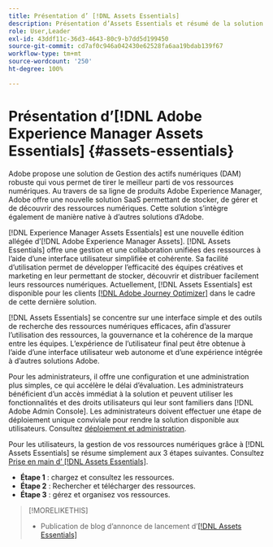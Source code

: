 ```yaml
---
title: Présentation d’ [!DNL Assets Essentials]
description: Présentation d’Assets Essentials et résumé de la solution
role: User,Leader
exl-id: 43ddf11c-36d3-4643-80c9-b7dd5d199450
source-git-commit: cd7af0c946a042430e62528fa6aa19bdab139f67
workflow-type: tm+mt
source-wordcount: '250'
ht-degree: 100%

---
```


# Présentation d’[!DNL Adobe Experience Manager Assets Essentials]  {#assets-essentials}

<!-- TBD: Update this banner to remove Beta label. 
![Banner image for beta docs](assets/do-not-localize/banner-image-beta-docs.png)
-->

Adobe propose une solution de Gestion des actifs numériques (DAM) robuste qui vous permet de tirer le meilleur parti de vos ressources numériques. Au travers de sa ligne de produits Adobe Experience Manager, Adobe offre une nouvelle solution SaaS permettant de stocker, de gérer et de découvrir des ressources numériques. Cette solution s’intègre également de manière native à d’autres solutions d’Adobe.

[!DNL Experience Manager Assets Essentials] est une nouvelle édition allégée d’[!DNL Adobe Experience Manager Assets]. [!DNL Assets Essentials] offre une gestion et une collaboration unifiées des ressources à l’aide d’une interface utilisateur simplifiée et cohérente. Sa facilité d’utilisation permet de développer l’efficacité des équipes créatives et marketing en leur permettant de stocker, découvrir et distribuer facilement leurs ressources numériques. Actuellement, [!DNL Assets Essentials] est disponible pour les clients [[!DNL Adobe Journey Optimizer]](https://experienceleague.adobe.com/docs/journey-optimizer/using/ajo-home.html?lang=fr) dans le cadre de cette dernière solution.

[!DNL Assets Essentials] se concentre sur une interface simple et des outils de recherche des ressources numériques efficaces, afin d’assurer l’utilisation des ressources, la gouvernance et la cohérence de la marque entre les équipes. L’expérience de l’utilisateur final peut être obtenue à l’aide d’une interface utilisateur web autonome et d’une expérience intégrée à d’autres solutions Adobe.

Pour les administrateurs, il offre une configuration et une administration plus simples, ce qui accélère le délai d’évaluation. Les administrateurs bénéficient d’un accès immédiat à la solution et peuvent utiliser les fonctionnalités et des droits utilisateurs qui leur sont familiers dans [!DNL Adobe Admin Console]. Les administrateurs doivent effectuer une étape de déploiement unique conviviale pour rendre la solution disponible aux utilisateurs. Consultez [déploiement et administration](/help/deploy-administer.md).

Pour les utilisateurs, la gestion de vos ressources numériques grâce à [!DNL Assets Essentials] se résume simplement aux 3 étapes suivantes. Consultez [Prise en main d’ [!DNL Assets Essentials]](/help/get-started.md).

* **Étape 1** : chargez et consultez les ressources.
* **Étape 2** : Rechercher et télécharger des ressources.
* **Étape 3** : gérez et organisez vos ressources.

>[!MORELIKETHIS]
>
>* Publication de blog d’annonce de lancement d’[[!DNL Assets Essentials] ](https://blog.adobe.com/en/publish/2021/04/27/introducing-adobe-experience-manager-assets-essentials-to-simplify-collaboration-across-teams.html)

